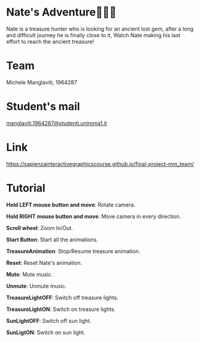 # Nate's Adventure🐯🌴💎
Nate is a treasure hunter who is looking for an ancient lost gem, after a long and difficult journey he is finally close to it,
Watch Nate making his last effort to reach the ancient treasure!

# Team
Michele Manglaviti, 1964287

# Student's mail
manglaviti.1964287@studenti.uniroma1.it

# Link
https://sapienzainteractivegraphicscourse.github.io/final-project-mm_team/

# Tutorial
**Hold LEFT mouse button and move**: Rotate camera.

**Hold RIGHT mouse button and move**: Move camera in every direction.

**Scroll wheel**: Zoom In/Out.

**Start Button**: Start all the animations.

**TreasureAnimation**: Stop/Resume treasure animation.

**Reset**: Reset Nate's animation.

**Mute**: Mute music.

**Unmute**: Unmute music.

**TreasureLightOFF**: Switch off treasure lights.

**TreasureLightON**: Switch on treasure lights.

**SunLightOFF**: Switch off sun light.

**SunLigtON**: Switch on sun light.
